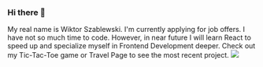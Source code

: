 ### Hi there 👋
My real name is Wiktor Szablewski. I'm currently applying for job offers. I have not so much time to code. However, in near future I will learn React to speed up and specialize myself in Frontend Development deeper. Check out my Tic-Tac-Toe game or Travel Page to see the most recent project.
![](https://komarev.com/ghpvc/?username=Szablitho&color=blue&style=for-the-badge&label=PROFILE+VIEWS)
<!--
**Szablitho/Szablitho** is a ✨ _special_ ✨ repository because its `README.md` (this file) appears on your GitHub profile.

Here are some ideas to get you started:

- 🔭 I’m currently working on ...
- 🌱 I’m currently learning ...
- 👯 I’m looking to collaborate on ...
- 🤔 I’m looking for help with ...
- 💬 Ask me about ...
- 📫 How to reach me: ...
- 😄 Pronouns: ...
- ⚡ Fun fact: ...
-->
